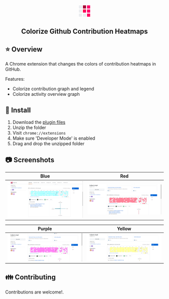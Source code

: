 <p align="center">
  <img alt="GitHub Heatmap Colorizer" src="https://github.com/Kuljeet-123/Github-Heatmap-Colorizer/blob/master/icons/logo.png?raw=true">
</p>

<h2 align="center">
   Colorize Github Contribution Heatmaps
</h2>

:star: Overview
--------

A Chrome extension that changes the colors of contribution heatmaps in GitHub.

Features:

  * Colorize contribution graph and legend
  * Colorize activity overview graph

:wrench: Install
-------
  1. Download the [plugin files](https://github.com/Kuljeet-123/Github-Heatmap-Colorizer/blob/master/plugin.zip?raw=true)
  2. Unzip the folder
  3. Visit `chrome://extensions`
  4. Make sure 'Developer Mode' is enabled
  5. Drag and drop the unzipped folder

:camera: Screenshots
-----------
Blue                           |  Red
:----------------------------------:|:--------------------------------------:		
![Blue](https://github.com/Kuljeet-123/Github-Heatmap-Colorizer/blob/master/docs/blue_demo.png?raw=true)|![Red](https://github.com/Kuljeet-123/Github-Heatmap-Colorizer/blob/master/docs/red_demo.png?raw=true)

Purple                                |  Yellow
:----------------------------------:|:--------------------------------------:		
![Purple](https://github.com/Kuljeet-123/Github-Heatmap-Colorizer/blob/master/docs/purple_demo.png?raw=true)|![Yellow](https://github.com/Kuljeet-123/Github-Heatmap-Colorizer/blob/master/docs/yellow_demo.png?raw=true)



:family: Contributing
------------

Contributions are welcome!.
